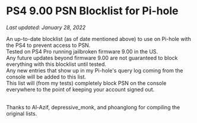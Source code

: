 # PS4 9.00 PSN Blocklist for Pi-hole

<i>Last updated: January 28, 2022</i>

An up-to-date blocklist (as of date mentioned above) to use on Pi-hole with the PS4 to prevent access to PSN.<br>
Tested on PS4 Pro running jailbroken firmware 9.00 in the US.<br>
Any future updates beyond firmware 9.00 are not guaranteed to block everything with this blocklist until tested.<br>
Any new entries that show up in my Pi-hole's query log coming from the console will be added to this list.<br>
This list will (from my tests) completely block PSN on the console everywhere to the point of keeping your account signed out.<br><br>

Thanks to Al-Azif, depressive_monk, and phoanglong for compiling the original lists.
